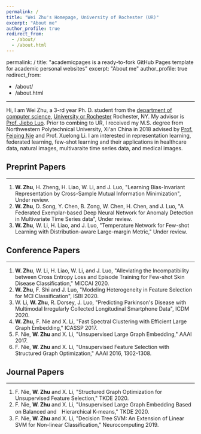 ```yaml
---
permalink: /
title: "Wei Zhu's Homepage, University of Rochester (UR)"
excerpt: "About me"
author_profile: true
redirect_from: 
  - /about/
  - /about.html
---
```


permalink: /
title: "academicpages is a ready-to-fork GitHub Pages template for academic personal websites"
excerpt: "About me"
author_profile: true
redirect_from: 
  - /about/
  - /about.html
---

Hi, I am Wei Zhu, a 3-rd year Ph. D. student from the [department of computer science](https://www.cs.rochester.edu/), [University or Rochester](https://rochester.edu/) Rochester, NY. My advisor is [Prof. Jiebo Luo](https://www.cs.rochester.edu/u/jluo/). Prior to combing to UR, I received my M.S. degree from Northwestern Polytechnical University, Xi'an China in 2018 advised by [Prof. Feiping Nie](https://scholar.google.com/citations?user=2oB4nAIAAAAJ&hl=en) and Prof. Xuelong Li. I am interested in representation learning, federated learning, few-shot learning and their applications in healthcare data, natural images, multivaraite time series data, and medical images. 

## Preprint Papers
------
  1. **W. Zhu**, H. Zheng, H. Liao, W. Li, and J. Luo, "Learning Bias-Invariant Representation by Cross-Sample Mutual Information Minimization", Under review.  
  2. **W. Zhu**, D. Song, Y. Chen, B. Zong, W. Chen, H. Chen, and J. Luo, "A Federated Exemplar-based Deep Neural Network for Anomaly Detection in Multivariate Time Series data", Under review. 
  3. **W. Zhu**, W. Li, H. Liao, and J. Luo, "Temperature Network for Few-shot Learning with Distribution-aware Large-margin Metric," Under review.

## Conference Papers
------
  1. **W. Zhu**, W. Li, H. Liao, W. Li, and J. Luo, "Alleviating the Incompatibility between Cross Entropy Loss and Episode Training for Few-shot Skin Disease Classification," MICCAI 2020.  
  2. **W. Zhu**, F. Shi and J. Luo, "Modeling Heterogeneity in Feature Selection for MCI Classification", ISBI 2020.
  3. W. Li, **W. Zhu**, R. Dorsey, J. Luo, "Predicting Parkinson's Disease with Multimodal Irregularly Collected Longitudinal Smartphone Data", ICDM 2020.
  4. **W. Zhu,** F. Nie and X. Li, "Fast Spectral Clustering with Efficient Large Graph Embedding," ICASSP 2017. 
  5. F. Nie, **W. Zhu** and X. Li, "Unsupervised Large Graph Embedding," AAAI 2017.
  6. F. Nie, **W. Zhu** and X. Li, "Unsupervised Feature Selection with Structured Graph Optimization," AAAI 2016, 1302-1308.


## Journal Papers
------
  1. F. Nie, **W. Zhu** and X. Li, "Structured Graph Optimization for Unsupervised Feature Selection," TKDE 2020.
  2. F. Nie, **W. Zhu** and X. Li, "Unsupervised Large Graph Embedding Based on Balanced and　Hierarchical K-means," TKDE 2020.
  3. F. Nie, **W. Zhu** and X. Li, "Decision Tree SVM: An Extension of Linear SVM for Non-linear Classification," Neurocomputing 2019.
